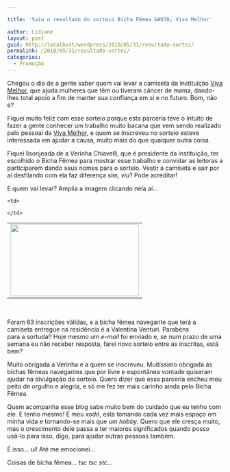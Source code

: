 ```yaml
---

title: 'Saiu o resultado do sorteio Bicha Fêmea &#038; Viva Melhor'

author: Lidiane
layout: post
guid: http://localhost/wordpress/2010/05/31/resultado-sortei/
permalink: /2010/05/31/resultado-sortei/
categories:
  - Promoção
---
```

Chegou o dia de a gente saber quem vai levar a camiseta da instituição <a href="http://grupovivamelhor.org.br/?pg=home" target="_blank">Viva Melhor</a>, que ajuda mulheres que têm ou tiveram câncer de mama, dando-lhes total apoio a fim de manter sua confiança em si e no futuro. Bom, não é?

Fiquei muito feliz com esse sorteio porque esta parceria teve o intuito de fazer a gente conhecer um trabalho muito bacana que vem sendo realizado pelo pessoal da <a href="http://grupovivamelhor.org.br/?pg=home" target="_blank">Viva Melhor</a>, e quem se inscreveu no sorteio esteve interessada em ajudar a causa, muito mais do que qualquer outra coisa.<!--more-->

Fiquei lisonjeada de a Verinha Chiavelli, que é presidente da instituição, ter escolhido o Bicha Fêmea para mostrar esse trabalho e convidar as leitoras a participarem dando seus nomes para o sorteio. Vestir a camiseta e sair por aí desfilando com ela faz diferença sim, _viu_? Pode acreditar!

E quem vai levar? Amplia a imagem clicando nela aí&#8230;

<table align="center">
  <tr>
    <td>
      <a href="http://www.trololodemulher.com.br/blog/wp-content/uploads/2010/05/Resultado-final-sorteio-Bicha-Femea-Viva-Melhor.jpg"><img class="alignnone size-medium wp-image-4690" title="Resultado final sorteio Bicha Fêmea & Viva Melhor" src="http://www.trololodemulher.com.br/blog/wp-content/uploads/2010/05/Resultado-final-sorteio-Bicha-Femea-Viva-Melhor-300x168.jpg" alt="" width="300" height="168" /></a>
    </td>
    
    <td>
       
    </td>
  </tr>
</table>

 

Foram 63 inscrições válidas, e a bicha fêmea navegante que terá a camiseta entregue na residência é a Valentina Venturi. Parabéns para a sortuda!! Hoje mesmo um _e-mail_ foi enviado e, se num prazo de uma semana eu não receber resposta, farei novo sorteio entre as inscritas, está bem?

Muito obrigada a Verinha e a quem se inscreveu. Muitíssimo obrigada ás bichas fêmeas navegantes que por livre e espontânea vontade quiseram ajudar na divulgação do sorteio. Quero dizer que essa parceria encheu meu peito de orgulho e alegria, e só me fez ter mais carinho ainda pelo Bicha Fêmea.

Quem acompanha esse blog sabe muito bem do cuidado que eu tenho com ele. E tenho mesmo! É meu _xodó_, está tomando cada vez mais espaço em minha vida e tornando-se mais que um _hobby_. Quero que ele cresça muito, mas o crescimento dele passa a ter maiores significados quando posso usá-lo para isso, digo, para ajudar outras pessoas também.

É isso&#8230; _ui_! Até me emocionei&#8230;

Coisas de bicha fêmea&#8230; _tsc tsc stc_&#8230;